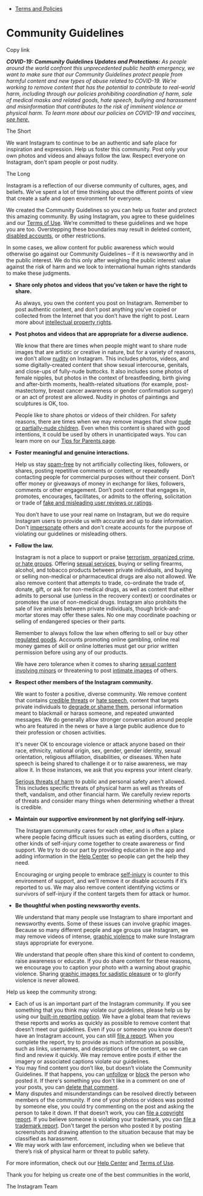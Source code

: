 *   [Terms and Policies](https://help.instagram.com/1417489251945243/?helpref=breadcrumb)

Community Guidelines
====================

Copy link

_**COVID-19: Community Guidelines Updates and Protections:** As people around the world confront this unprecedented public health emergency, we want to make sure that our Community Guidelines protect people from harmful content and new types of abuse related to COVID-19. We’re working to remove content that has the potential to contribute to real-world harm, including through our policies prohibiting coordination of harm, sale of medical masks and related goods, hate speech, bullying and harassment and misinformation that contributes to the risk of imminent violence or physical harm. To learn more about our policies on COVID-19 and vaccines, [see here.](https://help.instagram.com/697825587576762?helpref=faq_content)_

The Short

We want Instagram to continue to be an authentic and safe place for inspiration and expression. Help us foster this community. Post only your own photos and videos and always follow the law. Respect everyone on Instagram, don’t spam people or post nudity.

The Long

Instagram is a reflection of our diverse community of cultures, ages, and beliefs. We’ve spent a lot of time thinking about the different points of view that create a safe and open environment for everyone.

We created the Community Guidelines so you can help us foster and protect this amazing community. By using Instagram, you agree to these guidelines and our [Terms of Use](https://www.instagram.com/legal/terms). We’re committed to these guidelines and we hope you are too. Overstepping these boundaries may result in deleted content, [disabled accounts](https://help.instagram.com/366993040048856?helpref=faq_content), or other restrictions.

In some cases, we allow content for public awareness which would otherwise go against our Community Guidelines – if it is newsworthy and in the public interest. We do this only after weighing the public interest value against the risk of harm and we look to international human rights standards to make these judgments.

*   **Share only photos and videos that you’ve taken or have the right to share.**
    
    As always, you own the content you post on Instagram. Remember to post authentic content, and don’t post anything you’ve copied or collected from the Internet that you don’t have the right to post. Learn more about [intellectual property rights](https://help.instagram.com/126382350847838?helpref=faq_content).
    
*   **Post photos and videos that are appropriate for a diverse audience.**
    
    We know that there are times when people might want to share nude images that are artistic or creative in nature, but for a variety of reasons, we don’t allow [nudity](https://l.instagram.com/?u=https%3A%2F%2Fwww.facebook.com%2Fcommunitystandards%2Fadult_nudity_sexual_activity&e=AT3JXiVlPEo1g7jkpVaw7b9xIppadWGMVgpHt_uQ0eAqirdCvghuYIvIQjs1-jXzCByo56spzViHxqDqY1dRF8CWC0D_uNaZswxm7hLM4r6y0I_iK7vNnec0-XkJjkti3cLVHpHQdOGpclFJ19Qb_N-1SS1LoF7_BMxNfg) on Instagram. This includes photos, videos, and some digitally-created content that show sexual intercourse, genitals, and close-ups of fully-nude buttocks. It also includes some photos of female nipples, but photos in the context of breastfeeding, birth giving and after-birth moments, health-related situations (for example, post-mastectomy, breast cancer awareness or gender confirmation surgery) or an act of protest are allowed. Nudity in photos of paintings and sculptures is OK, too.
    
    People like to share photos or videos of their children. For safety reasons, there are times when we may remove images that show [nude or partially-nude children](https://l.instagram.com/?u=https%3A%2F%2Fwww.facebook.com%2Fcommunitystandards%2Fchild_nudity_sexual_exploitation&e=AT3JXiVlPEo1g7jkpVaw7b9xIppadWGMVgpHt_uQ0eAqirdCvghuYIvIQjs1-jXzCByo56spzViHxqDqY1dRF8CWC0D_uNaZswxm7hLM4r6y0I_iK7vNnec0-XkJjkti3cLVHpHQdOGpclFJ19Qb_N-1SS1LoF7_BMxNfg). Even when this content is shared with good intentions, it could be used by others in unanticipated ways. You can learn more on our [Tips for Parents page](https://help.instagram.com/154475974694511/?helpref=faq_content).
    
*   **Foster meaningful and genuine interactions.**
    
    Help us stay [spam-free](https://l.instagram.com/?u=https%3A%2F%2Fwww.facebook.com%2Fcommunitystandards%2Fspam&e=AT3JXiVlPEo1g7jkpVaw7b9xIppadWGMVgpHt_uQ0eAqirdCvghuYIvIQjs1-jXzCByo56spzViHxqDqY1dRF8CWC0D_uNaZswxm7hLM4r6y0I_iK7vNnec0-XkJjkti3cLVHpHQdOGpclFJ19Qb_N-1SS1LoF7_BMxNfg) by not artificially collecting likes, followers, or shares, posting repetitive comments or content, or repeatedly contacting people for commercial purposes without their consent. Don’t offer money or giveaways of money in exchange for likes, followers, comments or other engagement. Don’t post content that engages in, promotes, encourages, facilitates, or admits to the offering, solicitation or trade of [fake and misleading user reviews or ratings](https://l.instagram.com/?u=https%3A%2F%2Fwww.facebook.com%2Fcommunitystandards%2Ffraud_deception&e=AT3JXiVlPEo1g7jkpVaw7b9xIppadWGMVgpHt_uQ0eAqirdCvghuYIvIQjs1-jXzCByo56spzViHxqDqY1dRF8CWC0D_uNaZswxm7hLM4r6y0I_iK7vNnec0-XkJjkti3cLVHpHQdOGpclFJ19Qb_N-1SS1LoF7_BMxNfg).
    
    You don’t have to use your real name on Instagram, but we do require Instagram users to provide us with accurate and up to date information. Don't [impersonate](https://l.instagram.com/?u=https%3A%2F%2Fwww.facebook.com%2Fcommunitystandards%2Fmisrepresentation&e=AT3JXiVlPEo1g7jkpVaw7b9xIppadWGMVgpHt_uQ0eAqirdCvghuYIvIQjs1-jXzCByo56spzViHxqDqY1dRF8CWC0D_uNaZswxm7hLM4r6y0I_iK7vNnec0-XkJjkti3cLVHpHQdOGpclFJ19Qb_N-1SS1LoF7_BMxNfg) others and don't create accounts for the purpose of violating our guidelines or misleading others.
    
*   **Follow the law.**
    
    Instagram is not a place to support or praise [terrorism, organized crime, or hate groups](https://l.instagram.com/?u=https%3A%2F%2Fwww.facebook.com%2Fcommunitystandards%2Fdangerous_individuals_organizations&e=AT3JXiVlPEo1g7jkpVaw7b9xIppadWGMVgpHt_uQ0eAqirdCvghuYIvIQjs1-jXzCByo56spzViHxqDqY1dRF8CWC0D_uNaZswxm7hLM4r6y0I_iK7vNnec0-XkJjkti3cLVHpHQdOGpclFJ19Qb_N-1SS1LoF7_BMxNfg). Offering [sexual services](https://l.instagram.com/?u=https%3A%2F%2Fwww.facebook.com%2Fcommunitystandards%2Fsexual_solicitation&e=AT3JXiVlPEo1g7jkpVaw7b9xIppadWGMVgpHt_uQ0eAqirdCvghuYIvIQjs1-jXzCByo56spzViHxqDqY1dRF8CWC0D_uNaZswxm7hLM4r6y0I_iK7vNnec0-XkJjkti3cLVHpHQdOGpclFJ19Qb_N-1SS1LoF7_BMxNfg), buying or selling firearms, alcohol, and tobacco products between private individuals, and buying or selling non-medical or pharmaceutical drugs are also not allowed. We also remove content that attempts to trade, co-ordinate the trade of, donate, gift, or ask for non-medical drugs, as well as content that either admits to personal use (unless in the recovery context) or coordinates or promotes the use of non-medical drugs. Instagram also prohibits the sale of live animals between private individuals, though brick-and-mortar stores may offer these sales. No one may coordinate poaching or selling of endangered species or their parts.
    
    Remember to always follow the law when offering to sell or buy other [regulated goods](https://l.instagram.com/?u=https%3A%2F%2Fwww.facebook.com%2Fcommunitystandards%2Fregulated_goods&e=AT3JXiVlPEo1g7jkpVaw7b9xIppadWGMVgpHt_uQ0eAqirdCvghuYIvIQjs1-jXzCByo56spzViHxqDqY1dRF8CWC0D_uNaZswxm7hLM4r6y0I_iK7vNnec0-XkJjkti3cLVHpHQdOGpclFJ19Qb_N-1SS1LoF7_BMxNfg). Accounts promoting online gambling, online real money games of skill or online lotteries must get our prior written permission before using any of our products.
    
    We have zero tolerance when it comes to sharing [sexual content involving minors](https://l.instagram.com/?u=https%3A%2F%2Fwww.facebook.com%2Fcommunitystandards%2Fchild_nudity_sexual_exploitation&e=AT3JXiVlPEo1g7jkpVaw7b9xIppadWGMVgpHt_uQ0eAqirdCvghuYIvIQjs1-jXzCByo56spzViHxqDqY1dRF8CWC0D_uNaZswxm7hLM4r6y0I_iK7vNnec0-XkJjkti3cLVHpHQdOGpclFJ19Qb_N-1SS1LoF7_BMxNfg) or threatening to post [intimate images](https://l.instagram.com/?u=https%3A%2F%2Fwww.facebook.com%2Fcommunitystandards%2Fsexual_exploitation_adults&e=AT3JXiVlPEo1g7jkpVaw7b9xIppadWGMVgpHt_uQ0eAqirdCvghuYIvIQjs1-jXzCByo56spzViHxqDqY1dRF8CWC0D_uNaZswxm7hLM4r6y0I_iK7vNnec0-XkJjkti3cLVHpHQdOGpclFJ19Qb_N-1SS1LoF7_BMxNfg) of others.
    
*   **Respect other members of the Instagram community.**
    
    We want to foster a positive, diverse community. We remove content that contains [credible threats](https://l.instagram.com/?u=https%3A%2F%2Fwww.facebook.com%2Fcommunitystandards%2Fcredible_violence&e=AT3JXiVlPEo1g7jkpVaw7b9xIppadWGMVgpHt_uQ0eAqirdCvghuYIvIQjs1-jXzCByo56spzViHxqDqY1dRF8CWC0D_uNaZswxm7hLM4r6y0I_iK7vNnec0-XkJjkti3cLVHpHQdOGpclFJ19Qb_N-1SS1LoF7_BMxNfg) or [hate speech](https://l.instagram.com/?u=https%3A%2F%2Fwww.facebook.com%2Fcommunitystandards%2Fhate_speech&e=AT3JXiVlPEo1g7jkpVaw7b9xIppadWGMVgpHt_uQ0eAqirdCvghuYIvIQjs1-jXzCByo56spzViHxqDqY1dRF8CWC0D_uNaZswxm7hLM4r6y0I_iK7vNnec0-XkJjkti3cLVHpHQdOGpclFJ19Qb_N-1SS1LoF7_BMxNfg), content that targets private individuals to [degrade or shame them](https://l.instagram.com/?u=https%3A%2F%2Fwww.facebook.com%2Fcommunitystandards%2Fbullying&e=AT3JXiVlPEo1g7jkpVaw7b9xIppadWGMVgpHt_uQ0eAqirdCvghuYIvIQjs1-jXzCByo56spzViHxqDqY1dRF8CWC0D_uNaZswxm7hLM4r6y0I_iK7vNnec0-XkJjkti3cLVHpHQdOGpclFJ19Qb_N-1SS1LoF7_BMxNfg), personal information meant to blackmail or harass someone, and repeated unwanted messages. We do generally allow stronger conversation around people who are featured in the news or have a large public audience due to their profession or chosen activities.
    
    It's never OK to encourage violence or attack anyone based on their race, ethnicity, national origin, sex, gender, gender identity, sexual orientation, religious affiliation, disabilities, or diseases. When hate speech is being shared to challenge it or to raise awareness, we may allow it. In those instances, we ask that you express your intent clearly.
    
    [Serious threats of harm](https://l.instagram.com/?u=https%3A%2F%2Fwww.facebook.com%2Fcommunitystandards%2Fcredible_violence&e=AT3JXiVlPEo1g7jkpVaw7b9xIppadWGMVgpHt_uQ0eAqirdCvghuYIvIQjs1-jXzCByo56spzViHxqDqY1dRF8CWC0D_uNaZswxm7hLM4r6y0I_iK7vNnec0-XkJjkti3cLVHpHQdOGpclFJ19Qb_N-1SS1LoF7_BMxNfg) to public and personal safety aren't allowed. This includes specific threats of physical harm as well as threats of theft, vandalism, and other financial harm. We carefully review reports of threats and consider many things when determining whether a threat is credible.
    
*   **Maintain our supportive environment by not glorifying self-injury.**
    
    The Instagram community cares for each other, and is often a place where people facing difficult issues such as eating disorders, cutting, or other kinds of self-injury come together to create awareness or find support. We try to do our part by providing education in the app and adding information in the [Help Center](https://help.instagram.com/) so people can get the help they need.
    
    Encouraging or urging people to embrace [self-injury](https://l.instagram.com/?u=https%3A%2F%2Fwww.facebook.com%2Fcommunitystandards%2Fsuicide_self_injury_violence&e=AT3JXiVlPEo1g7jkpVaw7b9xIppadWGMVgpHt_uQ0eAqirdCvghuYIvIQjs1-jXzCByo56spzViHxqDqY1dRF8CWC0D_uNaZswxm7hLM4r6y0I_iK7vNnec0-XkJjkti3cLVHpHQdOGpclFJ19Qb_N-1SS1LoF7_BMxNfg) is counter to this environment of support, and we’ll remove it or disable accounts if it’s reported to us. We may also remove content identifying victims or survivors of self-injury if the content targets them for attack or humor.
    
*   **Be thoughtful when posting newsworthy events.**
    
    We understand that many people use Instagram to share important and newsworthy events. Some of these issues can involve graphic images. Because so many different people and age groups use Instagram, we may remove videos of intense, [graphic violence](https://l.instagram.com/?u=https%3A%2F%2Fwww.facebook.com%2Fcommunitystandards%2Fgraphic_violence&e=AT3JXiVlPEo1g7jkpVaw7b9xIppadWGMVgpHt_uQ0eAqirdCvghuYIvIQjs1-jXzCByo56spzViHxqDqY1dRF8CWC0D_uNaZswxm7hLM4r6y0I_iK7vNnec0-XkJjkti3cLVHpHQdOGpclFJ19Qb_N-1SS1LoF7_BMxNfg) to make sure Instagram stays appropriate for everyone.
    
    We understand that people often share this kind of content to condemn, raise awareness or educate. If you do share content for these reasons, we encourage you to caption your photo with a warning about graphic violence. Sharing [graphic images for sadistic pleasure](https://l.instagram.com/?u=https%3A%2F%2Fwww.facebook.com%2Fcommunitystandards%2Fcruel_insensitive&e=AT3JXiVlPEo1g7jkpVaw7b9xIppadWGMVgpHt_uQ0eAqirdCvghuYIvIQjs1-jXzCByo56spzViHxqDqY1dRF8CWC0D_uNaZswxm7hLM4r6y0I_iK7vNnec0-XkJjkti3cLVHpHQdOGpclFJ19Qb_N-1SS1LoF7_BMxNfg) or to glorify violence is never allowed.
    

Help us keep the community strong:

*   Each of us is an important part of the Instagram community. If you see something that you think may violate our guidelines, please help us by using our [built-in reporting option](https://help.instagram.com/165828726894770?helpref=faq_content). We have a global team that reviews these reports and works as quickly as possible to remove content that doesn’t meet our guidelines. Even if you or someone you know doesn’t have an Instagram account, you can still [file a report](https://help.instagram.com/contact/383679321740945). When you complete the report, try to provide as much information as possible, such as links, usernames, and descriptions of the content, so we can find and review it quickly. We may remove entire posts if either the imagery or associated captions violate our guidelines.
*   You may find content you don’t like, but doesn’t violate the Community Guidelines. If that happens, you can [unfollow](https://help.instagram.com/286340048138725?helpref=faq_content) or [block](https://help.instagram.com/426700567389543/?helpref=faq_content) the person who posted it. If there's something you don't like in a comment on one of your posts, you can [delete that comment](https://help.instagram.com/289098941190483?helpref=faq_content).
*   Many disputes and misunderstandings can be resolved directly between members of the community. If one of your photos or videos was posted by someone else, you could try commenting on the post and asking the person to take it down. If that doesn’t work, you can [file a copyright report](https://help.instagram.com/126382350847838?helpref=faq_content). If you believe someone is violating your trademark, you can [file a trademark report](https://help.instagram.com/222826637847963?helpref=faq_content). Don't target the person who posted it by posting screenshots and drawing attention to the situation because that may be classified as harassment.
*   We may work with law enforcement, including when we believe that there’s risk of physical harm or threat to public safety.

For more information, check out our [Help Center](https://help.instagram.com/) and [Terms of Use](https://l.instagram.com/?u=http%3A%2F%2Finstagram.com%2Flegal%2Fterms%2F%23&e=AT3JXiVlPEo1g7jkpVaw7b9xIppadWGMVgpHt_uQ0eAqirdCvghuYIvIQjs1-jXzCByo56spzViHxqDqY1dRF8CWC0D_uNaZswxm7hLM4r6y0I_iK7vNnec0-XkJjkti3cLVHpHQdOGpclFJ19Qb_N-1SS1LoF7_BMxNfg).

Thank you for helping us create one of the best communities in the world,

The Instagram Team